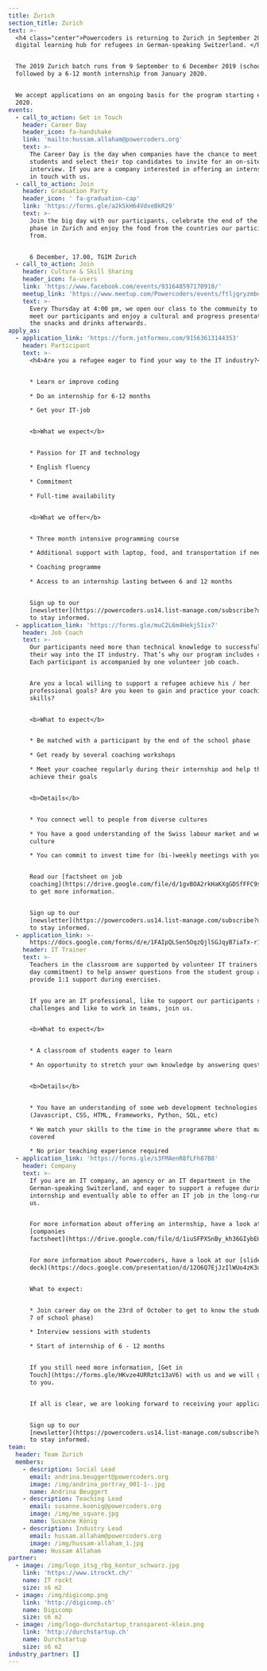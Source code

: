 ```yaml
---
title: Zurich
section_title: Zurich
text: >-
  <h4 class="center">Powercoders is returning to Zurich in September 2019 as a
  digital learning hub for refugees in German-speaking Switzerland. </h4>


  The 2019 Zurich batch runs from 9 September to 6 December 2019 (school phase),
  followed by a 6-12 month internship from January 2020. 


  We accept applications on an ongoing basis for the program starting early
  2020.
events:
  - call_to_action: Get in Touch
    header: Career Day
    header_icon: fa-handshake
    link: 'mailto:hussam.allaham@powercoders.org'
    text: >-
      The Career Day is the day when companies have the chance to meet all our
      students and select their top candidates to invite for an on-site
      interview. If you are a company interested in offering an internship, get
      in touch with us.
  - call_to_action: Join
    header: Graduation Party
    header_icon: ' fa-graduation-cap'
    link: 'https://forms.gle/a2kSkH64VdxeBkR29'
    text: >-
      Join the big day with our participants, celebrate the end of the school
      phase in Zurich and enjoy the food from the countries our participants are
      from.


      6 December, 17.00, TGIM Zurich
  - call_to_action: Join
    header: Culture & Skill Sharing
    header_icon: fa-users
    link: 'https://www.facebook.com/events/931648597170910/'
    meetup_link: 'https://www.meetup.com/Powercoders/events/ftljgryzmbqb/'
    text: >-
      Every Thursday at 4:00 pm, we open our class to the community to join us,
      meet our participants and enjoy a cultural and progress presentation and
      the snacks and drinks afterwards.
apply_as:
  - application_link: 'https://form.jotformeu.com/91563613144353'
    header: Participant
    text: >-
      <h4>Are you a refugee eager to find your way to the IT industry?</h4>


      * Learn or improve coding

      * Do an internship for 6-12 months

      * Get your IT-job


      <b>What we expect</b>


      * Passion for IT and technology

      * English fluency

      * Commitment

      * Full-time availability


      <b>What we offer</b>


      * Three month intensive programming course

      * Additional support with laptop, food, and transportation if needed

      * Coaching programme

      * Access to an internship lasting between 6 and 12 months


      Sign up to our
      [newsletter](https://powercoders.us14.list-manage.com/subscribe?u=2a42a364dd3183e63617d355b&id=dd4d5d82f8)
      to stay informed.
  - application_link: 'https://forms.gle/muC2L6m4HekjS1ix7'
    header: Job Coach
    text: >-
      Our participants need more than technical knowledge to successfully find
      their way into the IT industry. That’s why our program includes coaching.
      Each participant is accompanied by one volunteer job coach.


      Are you a local willing to support a refugee achieve his / her
      professional goals? Are you keen to gain and practice your coaching
      skills? 


      <b>What to expect</b>


      * Be matched with a participant by the end of the school phase

      * Get ready by several coaching workshops

      * Meet your coachee regularly during their internship and help them to
      achieve their goals


      <b>Details</b>


      * You connect well to people from diverse cultures

      * You have a good understanding of the Swiss labour market and work
      culture

      * You can commit to invest time for (bi-)weekly meetings with your coachee


      Read our [factsheet on job
      coaching](https://drive.google.com/file/d/1gvBOA2rkHaKXgGDSfFFC9syQ3V6esBkC/view?usp=sharing)
      to get more information.


      Sign up to our
      [newsletter](https://powercoders.us14.list-manage.com/subscribe?u=2a42a364dd3183e63617d355b&id=dd4d5d82f8)
      to stay informed.
  - application_link: >-
      https://docs.google.com/forms/d/e/1FAIpQLSen5OqzQjlSGJqyB7iaTx-r1Lxj9Liznp8ELrB0bwgS-WGavQ/viewform?usp=sf_link
    header: IT Trainer
    text: >-
      Teachers in the classroom are supported by volunteer IT trainers (2+ half
      day commitment) to help answer questions from the student group and
      provide 1:1 support during exercises.


      If you are an IT professional, like to support our participants solving IT
      challenges and like to work in teams, join us.


      <b>What to expect</b>


      * A classroom of students eager to learn

      * An opportunity to stretch your own knowledge by answering questions


      <b>Details</b>


      * You have an understanding of some web development technologies
      (Javascript, CSS, HTML, Frameworks, Python, SQL, etc)

      * We match your skills to the time in the programme where that material is
      covered

      * No prior teaching experience required
  - application_link: 'https://forms.gle/s3FMAenR8fLFh87B8'
    header: Company
    text: >-
      If you are an IT company, an agency or an IT department in the
      German-speaking Switzerland, and eager to support a refugee during an
      internship and eventually able to offer an IT job in the long-run, join
      us. 


      For more information about offering an internship, have a look at the
      [companies
      factsheet](https://drive.google.com/file/d/1iuSFPXSnBy_kh36GIybEHma35EgFyOK4/view?usp=sharing).


      For more information about Powercoders, have a look at our [slide
      deck](https://docs.google.com/presentation/d/12O6Q7EjJzIlWUo4zK3dO2nLZXIiPtW2kGrqYyvWsuBw/edit?usp=sharing). 


      What to expect:  


      * Join career day on the 23rd of October to get to know the students (week
      7 of school phase)

      * Interview sessions with students

      * Start of internship of 6 - 12 months


      If you still need more information, [Get in
      Touch](https://forms.gle/HKvze4URRztc13aV6) with us and we will get back
      to you. 


      If all is clear, we are looking forward to receiving your application.


      Sign up to our
      [newsletter](https://powercoders.us14.list-manage.com/subscribe?u=2a42a364dd3183e63617d355b&id=dd4d5d82f8)
      to stay informed.
team:
  header: Team Zurich
  members:
    - description: Social Lead
      email: andrina.beuggert@powercoders.org
      image: /img/andrina_portray_001-1-.jpg
      name: Andrina Beuggert
    - description: Teaching Lead
      email: susanne.koenig@powercoders.org
      image: /img/me_square.jpg
      name: Susanne König
    - description: Industry Lead
      email: hussam.allaham@powercoders.org
      image: /img/hussam-allaham_1.jpg
      name: Hussam Allaham
partner:
  - image: /img/logo_itsg_rbg_kontur_schwarz.jpg
    link: 'https://www.itrockt.ch/'
    name: IT rockt
    size: s6 m2
  - image: /img/digicomp.png
    link: 'http://digicomp.ch'
    name: Digicomp
    size: s6 m2
  - image: /img/logo-durchstartup_transparent-klein.png
    link: 'http://durchstartup.ch'
    name: Durchstartup
    size: s6 m2
industry_partner: []
---
```


